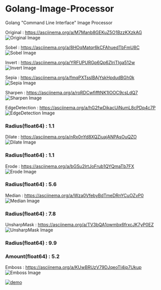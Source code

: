 # Golang-Image-Processor
Golang "Command Line Interface" Image Processor

Original : https://asciinema.org/a/M7Manb8GEKuZ5O1BzzKXzkAG
![Original Image](/img/original.png)

Sobel : https://asciinema.org/a/8HOqMatqr6kCFAhuedTbFmU8C
![Sobel Image](/img/Sobel.jpeg)

Invert : https://asciinema.org/a/YRFUPURGp6Qp6ZIriTIga512w
![Invert Image](/img/Invert.jpeg)

Sepia : https://asciinema.org/a/fmqPXTsslBAjYskHpdudBGh0k
![Sepia Image](/img/Sepia.jpeg)

Sharpen : https://asciinema.org/a/roRDCwfifftNK1IOOC9csLdQ7
![Sharpen Image](/img/Sharpen.jpeg)

EdgeDetection : https://asciinema.org/a/hG2fwDikacUiNumL8cPDp4c7P
![EdgeDetection Image](/img/EdgeDetection.jpeg)
### Radius(float64) : 1.1


Dilate : https://asciinema.org/a/nRx0nYd8XQZiuajANPAsOuQZO
![Dilate Image](/img/Dilate.jpeg)
### Radius(float64) : 1.1

Erode : https://asciinema.org/a/bGSu2lrtJoFrub1QYQmaTb7FX
![Erode Image](/img/Erode.jpeg)
### Radius(float64) : 5.6

Median : https://asciinema.org/a/Wza0VfebyBdTmeDRnYCuOZvP0
![Median Image](/img/Median.jpeg)
### Radius(float64) : 7.8

UnsharpMask : https://asciinema.org/a/TV3bQA1owmbx6frxcJK7yP0EZ
![UnsharpMask Image](/img/UnsharpMask.jpeg)
### Radius(float64) : 9.9
### Amount(float64) : 5.2

Emboss : https://asciinema.org/a/KUwBRUzV79DJqeoTl4ip7Ukup
![Emboss Image](/img/Emboss.jpeg)


[![demo](https://asciinema.org/a/M7Manb8GEKuZ5O1BzzKXzkAGE.png)](https://asciinema.org/a/M7Manb8GEKuZ5O1BzzKXzkAGE?autoplay=1)
